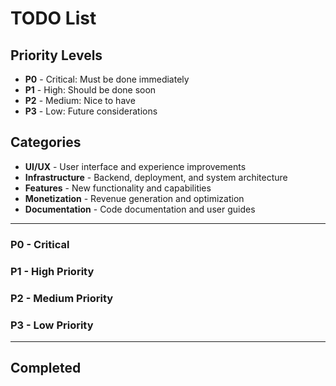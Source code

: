 # TODO List

## Priority Levels

- **P0** - Critical: Must be done immediately
- **P1** - High: Should be done soon
- **P2** - Medium: Nice to have
- **P3** - Low: Future considerations

## Categories

- **UI/UX** - User interface and experience improvements
- **Infrastructure** - Backend, deployment, and system architecture
- **Features** - New functionality and capabilities
- **Monetization** - Revenue generation and optimization
- **Documentation** - Code documentation and user guides

---

### P0 - Critical

### P1 - High Priority

### P2 - Medium Priority

### P3 - Low Priority

---

## Completed
